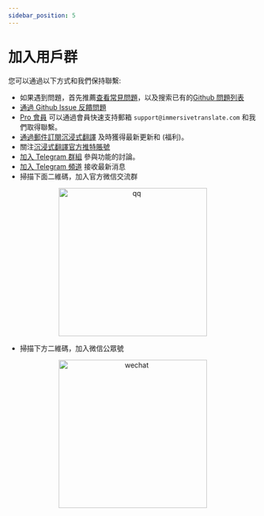```yaml
---
sidebar_position: 5
---
```


# 加入用戶群

您可以通過以下方式和我們保持聯繫:

- 如果遇到問題，首先推薦[查看常見問題](/docs/faq/)，以及搜索已有的[Github 問題列表](https://github.com/immersive-translate/immersive-translate/issues/)
- [通過 Github Issue 反饋問題](https://github.com/immersive-translate/immersive-translate/issues/)
- [Pro 會員](https://immersivetranslate.com/pricing/) 可以通過會員快速支持郵箱 `support@immersivetranslate.com` 和我們取得聯繫。
- [通過郵件訂閱沉浸式翻譯](https://immersivetranslate.substack.com/) 及時獲得最新更新和 (福利)。
- 關注[沉浸式翻譯官方推特賬號](https://twitter.com/immersivetran)
- [加入 Telegram 群組](https://t.me/+rq848Z09nehlOTgx) 參與功能的討論。
- [加入 Telegram 頻道](https://t.me/immersivetranslate) 接收最新消息
- 掃描下面二維碼，加入官方微信交流群

<div align="center">
<img src="https://s.immersivetranslate.com/static/official-static/assets/wechat-contact3.jpg" width="300" alt="qq"/>
</div>

- 掃描下方二維碼，加入微信公眾號

<div align="center">
<img src="https://s.immersivetranslate.com/static/official-static/assets/wechat-qrcode.jpg" width="300" alt="wechat"/>
</div>